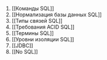 1. [[Команды SQL]]
2. [[Нормализация базы данных SQL]]
3. [[Типы связей SQL]]
4. [[Требования ACID SQL]]
5. [[Термины SQL]]
6. [[Уровни изоляции SQL]]
7. [[JDBC]]
8. [[No SQL]]
